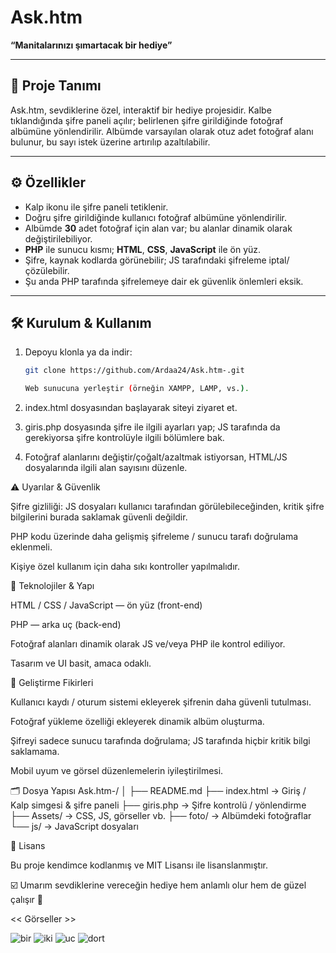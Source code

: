 # Ask.htm

**“Manitalarınızı şımartacak bir hediye”**

---

## 📖 Proje Tanımı

Ask.htm, sevdiklerine özel, interaktif bir hediye projesidir. Kalbe tıklandığında şifre paneli açılır; belirlenen şifre girildiğinde fotoğraf albümüne yönlendirilir. Albümde varsayılan olarak otuz adet fotoğraf alanı bulunur, bu sayı istek üzerine artırılıp azaltılabilir.

---

## ⚙️ Özellikler

- Kalp ikonu ile şifre paneli tetiklenir.  
- Doğru şifre girildiğinde kullanıcı fotoğraf albümüne yönlendirilir.  
- Albümde **30** adet fotoğraf için alan var; bu alanlar dinamik olarak değiştirilebiliyor.  
- **PHP** ile sunucu kısmı; **HTML**, **CSS**, **JavaScript** ile ön yüz.  
- Şifre, kaynak kodlarda görünebilir; JS tarafındaki şifreleme iptal/çözülebilir.  
- Şu anda PHP tarafında şifrelemeye dair ek güvenlik önlemleri eksik.

---

## 🛠 Kurulum & Kullanım

1. Depoyu klonla ya da indir:  
   ```bash
   git clone https://github.com/Ardaa24/Ask.htm-.git

   Web sunucuna yerleştir (örneğin XAMPP, LAMP, vs.).

2. index.html dosyasından başlayarak siteyi ziyaret et.

3. giris.php dosyasında şifre ile ilgili ayarları yap; JS tarafında da gerekiyorsa şifre kontrolüyle ilgili bölümlere bak.

4. Fotoğraf alanlarını değiştir/çoğalt/azaltmak istiyorsan, HTML/JS dosyalarında ilgili alan sayısını düzenle.

⚠️ Uyarılar & Güvenlik

Şifre gizliliği: JS dosyaları kullanıcı tarafından görülebileceğinden, kritik şifre bilgilerini burada saklamak güvenli değildir.

PHP kodu üzerinde daha gelişmiş şifreleme / sunucu tarafı doğrulama eklenmeli.

Kişiye özel kullanım için daha sıkı kontroller yapılmalıdır.

🔧 Teknolojiler & Yapı

HTML / CSS / JavaScript — ön yüz (front-end)

PHP — arka uç (back-end)

Fotoğraf alanları dinamik olarak JS ve/veya PHP ile kontrol ediliyor.

Tasarım ve UI basit, amaca odaklı.

🚀 Geliştirme Fikirleri

Kullanıcı kaydı / oturum sistemi ekleyerek şifrenin daha güvenli tutulması.

Fotoğraf yükleme özelliği ekleyerek dinamik albüm oluşturma.

Şifreyi sadece sunucu tarafında doğrulama; JS tarafında hiçbir kritik bilgi saklamama.

Mobil uyum ve görsel düzenlemelerin iyileştirilmesi.


🗂 Dosya Yapısı
Ask.htm-/
│
├── README.md
├── index.html        → Giriş / Kalp simgesi & şifre paneli
├── giris.php         → Şifre kontrolü / yönlendirme
├── Assets/           → CSS, JS, görseller vb.
├── foto/             → Albümdeki fotoğraflar
└── js/               → JavaScript dosyaları

📜 Lisans

Bu proje kendimce kodlanmış ve MIT Lisansı ile lisanslanmıştır.

☑️ Umarım sevdiklerine vereceğin hediye hem anlamlı olur hem de güzel çalışır 💌

<< Görseller >>

![bir](https://github.com/user-attachments/assets/e9b03e58-c53d-4db6-97f4-b0efa8837532)
![iki](https://github.com/user-attachments/assets/74723f04-0648-4b6a-b0a6-6182348f94a6)
![uc](https://github.com/user-attachments/assets/b993b3ac-c2f5-4c64-8011-ecc750c4e8ba)
![dort](https://github.com/user-attachments/assets/f73da016-02ea-4339-973c-485155d20fca)
